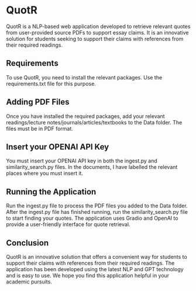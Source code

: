 # QuotR

QuotR is a NLP-based web application developed to retrieve relevant quotes from user-provided source PDFs to support essay claims. It is an innovative solution for students seeking to support their claims with references from their required readings.

## Requirements
To use QuotR, you need to install the relevant packages. Use the requirements.txt file for this purpose.

## Adding PDF Files
Once you have installed the required packages, add your relevant readings/lecture notes/journals/articles/textbooks to the Data folder. The files must be in PDF format.

## Insert your OPENAI API Key
You must insert your OPENAI API key in both the ingest.py and similarity_search.py files. In the documents, I have labelled the relevant places where you must insert it.

## Running the Application
Run the ingest.py file to process the PDF files you added to the Data folder.
After the ingest.py file has finished running, run the similarity_search.py file to start finding your quotes.
The application uses Gradio and OpenAI to provide a user-friendly interface for quote retrieval.

## Conclusion
QuotR is an innovative solution that offers a convenient way for students to support their claims with references from their required readings. The application has been developed using the latest NLP and GPT technology and is easy to use. We hope you find this application helpful in your academic pursuits.
